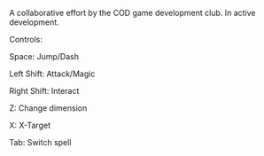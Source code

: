 A collaborative effort by the COD game development club. In active development.

Controls:

Space: Jump/Dash

Left Shift: Attack/Magic

Right Shift: Interact

Z: Change dimension

X: X-Target

Tab: Switch spell
